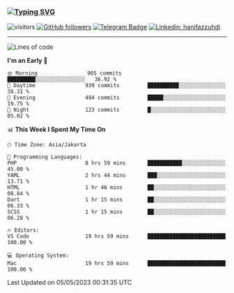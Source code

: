 ### [![Typing SVG](https://readme-typing-svg.herokuapp.com?font=lato&size=22&lines=Hi+There+👋)](https://git.io/typing-svg) 

![visitors](https://visitor-badge.glitch.me/badge?page_id=hanifazzuhdi.hanifazzuhdi)
[![GitHub followers](https://img.shields.io/github/followers/hanifazzuhdi?label=Follow&style=social)](https://github.com/hanifazzuhdi/?tab=follow) 
[![Telegram Badge](https://img.shields.io/badge/-hanif0198-blue?style=social&logo=telegram&link=https://www.t.me/hanif0198/)](https://www.t.me/hanif0198/) 
[![Linkedin: hanifazzuhdi](https://img.shields.io/badge/-hanifazzuhdi-blue?style=flat-square&logo=Linkedin&logoColor=white&link=https://www.linkedin.com/in/hanif-az-zuhdi-69688019b/)](https://www.linkedin.com/in/hanif-az-zuhdi-69688019b/) 

<hr/>

<!--START_SECTION:waka-->
![Lines of code](https://img.shields.io/badge/From%20Hello%20World%20I%27ve%20Written-18.3%20million%20lines%20of%20code-blue)

**I'm an Early 🐤** 

```text
🌞 Morning                905 commits         █████████░░░░░░░░░░░░░░░░   36.92 % 
🌆 Daytime                939 commits         ██████████░░░░░░░░░░░░░░░   38.31 % 
🌃 Evening                484 commits         █████░░░░░░░░░░░░░░░░░░░░   19.75 % 
🌙 Night                  123 commits         █░░░░░░░░░░░░░░░░░░░░░░░░   05.02 % 
```


📊 **This Week I Spent My Time On** 

```text
🕑︎ Time Zone: Asia/Jakarta

💬 Programming Languages: 
PHP                      8 hrs 59 mins       ███████████░░░░░░░░░░░░░░   45.00 % 
YAML                     2 hrs 44 mins       ███░░░░░░░░░░░░░░░░░░░░░░   13.71 % 
HTML                     1 hr 46 mins        ██░░░░░░░░░░░░░░░░░░░░░░░   08.84 % 
Dart                     1 hr 15 mins        ██░░░░░░░░░░░░░░░░░░░░░░░   06.33 % 
SCSS                     1 hr 15 mins        ██░░░░░░░░░░░░░░░░░░░░░░░   06.28 % 

🔥 Editors: 
VS Code                  19 hrs 59 mins      █████████████████████████   100.00 % 

💻 Operating System: 
Mac                      19 hrs 59 mins      █████████████████████████   100.00 % 
```


 Last Updated on 05/05/2023 00:31:35 UTC
<!--END_SECTION:waka-->
